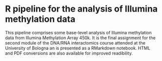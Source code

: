 # R pipeline for the analysis of Illumina methylation data
This pipeline comprises some base-level analysis of Illumina methylation data from Illumina Methylation Array 450k. 
It is the final assignment for the second module of the DNA/RNA interactomics course attended at the University of Bologna
an is presented as a RMarkdown notebook. HTML and PDF conversions are also available for improved readibility. 
